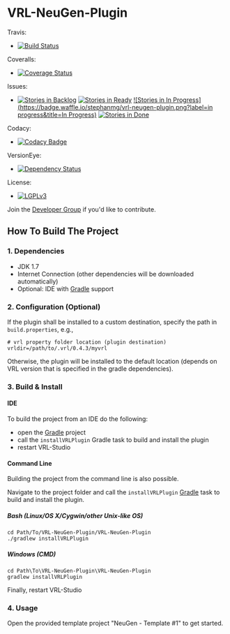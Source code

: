 # VRL-NeuGen-Plugin

Travis: 
* [![Build Status](https://travis-ci.org/stephanmg/VRL-NeuGen-Plugin.svg?branch=master)](https://travis-ci.org/stephanmg/VRL-NeuGen-Plugin)

Coveralls:
* [![Coverage Status](https://coveralls.io/repos/github/stephanmg/VRL-NeuGen-Plugin/badge.svg)](https://coveralls.io/github/stephanmg/VRL-NeuGen-Plugin)

Issues:
* [![Stories in Backlog](https://badge.waffle.io/stephanmg/vrl-neugen-plugin.png?label=backlog&title=Backlog)](http://waffle.io/stephanmg/vrl-neugen-plugin)
[![Stories in Ready](https://badge.waffle.io/stephanmg/vrl-neugen-plugin.png?label=ready&title=Ready)](http://waffle.io/stephanmg/vrl-neugen-plugin)
[![Stories in In Progress](https://badge.waffle.io/stephanmg/vrl-neugen-plugin.png?label=in progress&title=In Progress)](http://waffle.io/stephanmg/vrl-neugen-plugin)
[![Stories in Done](https://badge.waffle.io/stephanmg/vrl-neugen-plugin.png?label=done&title=Done)](http://waffle.io/stephanmg/vrl-neugen-plugin)

Codacy:
* [![Codacy Badge](https://api.codacy.com/project/badge/Grade/70786ea69d38466b85726e964497f901)](https://www.codacy.com/app/stephan_5/VRL-NeuGen-Plugin?utm_source=github.com&amp;utm_medium=referral&amp;utm_content=stephanmg/VRL-NeuGen-Plugin&amp;utm_campaign=Badge_Grade)

VersionEye:
* [![Dependency Status](https://www.versioneye.com/user/projects/57a0d6473d8eb6004f9bce99/badge.svg?style=flat-square)](https://www.versioneye.com/user/projects/57a0d6473d8eb6004f9bce99)

License:
* [![LGPLv3](https://img.shields.io/badge/license-LGPLv3-blue.svg)](./README.md)

Join the [Developer Group](https://groups.google.com/forum/#!forum/vrl-developers) if you'd like to contribute.

## How To Build The Project

### 1. Dependencies

- JDK 1.7
- Internet Connection (other dependencies will be downloaded automatically)
- Optional: IDE with [Gradle](http://www.gradle.org/) support


### 2. Configuration (Optional)

If the plugin shall be installed to a custom destination, specify the path in `build.properties`, e.g.,
    
    # vrl property folder location (plugin destination)
    vrldir=/path/to/.vrl/0.4.3/myvrl
    
Otherwise, the plugin will be installed to the default location (depends on VRL version that is specified in the gradle dependencies).

### 3. Build & Install

#### IDE

To build the project from an IDE do the following:

- open the  [Gradle](http://www.gradle.org/) project
- call the `installVRLPlugin` Gradle task to build and install the plugin
- restart VRL-Studio

#### Command Line

Building the project from the command line is also possible.

Navigate to the project folder and call the `installVRLPlugin` [Gradle](http://www.gradle.org/)
task to build and install the plugin.

##### Bash (Linux/OS X/Cygwin/other Unix-like OS)

    cd Path/To/VRL-NeuGen-Plugin/VRL-NeuGen-Plugin
    ./gradlew installVRLPlugin
    
##### Windows (CMD)

    cd Path\To\VRL-NeuGen-Plugin\VRL-NeuGen-Plugin
    gradlew installVRLPlugin

Finally, restart VRL-Studio


### 4. Usage
Open the provided template project "NeuGen - Template #1" to get started.

